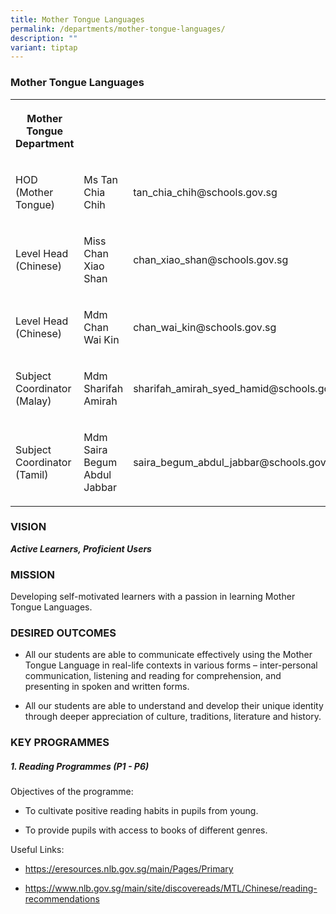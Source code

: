 ```yaml
---
title: Mother Tongue Languages
permalink: /departments/mother-tongue-languages/
description: ""
variant: tiptap
---
```

<h3>Mother Tongue Languages</h3>
<table style="minWidth: 75px">
<colgroup>
<col>
<col>
<col>
</colgroup>
<tbody>
<tr>
<th rowspan="1" colspan="1">
<p>Mother Tongue Department</p>
</th>
<th rowspan="1" colspan="1">
<p></p>
</th>
<th rowspan="1" colspan="1">
<p></p>
</th>
</tr>
<tr>
<td rowspan="1" colspan="1">
<p>HOD (Mother Tongue)</p>
</td>
<td rowspan="1" colspan="1">
<p>Ms Tan Chia Chih</p>
</td>
<td rowspan="1" colspan="1">
<p>tan_chia_chih@schools.gov.sg</p>
</td>
</tr>
<tr>
<td rowspan="1" colspan="1">
<p>Level Head (Chinese)</p>
</td>
<td rowspan="1" colspan="1">
<p>Miss Chan Xiao Shan</p>
</td>
<td rowspan="1" colspan="1">
<p>chan_xiao_shan@schools.gov.sg</p>
</td>
</tr>
<tr>
<td rowspan="1" colspan="1">
<p>Level Head (Chinese)</p>
</td>
<td rowspan="1" colspan="1">
<p>Mdm Chan Wai Kin</p>
</td>
<td rowspan="1" colspan="1">
<p>chan_wai_kin@schools.gov.sg</p>
</td>
</tr>
<tr>
<td rowspan="1" colspan="1">
<p>Subject Coordinator (Malay)</p>
</td>
<td rowspan="1" colspan="1">
<p>Mdm Sharifah Amirah</p>
</td>
<td rowspan="1" colspan="1">
<p>sharifah_amirah_syed_hamid@schools.gov.sg</p>
</td>
</tr>
<tr>
<td rowspan="1" colspan="1">
<p>Subject Coordinator (Tamil)</p>
</td>
<td rowspan="1" colspan="1">
<p>Mdm Saira Begum Abdul Jabbar</p>
</td>
<td rowspan="1" colspan="1">
<p>saira_begum_abdul_jabbar@schools.gov.sg</p>
</td>
</tr>
</tbody>
</table>
<h3>VISION</h3>
<p><strong><em>Active Learners, Proficient Users</em></strong>
</p>
<h3>MISSION</h3>
<p>Developing self-motivated learners with a passion in learning Mother Tongue
Languages.</p>
<h3>DESIRED OUTCOMES</h3>
<ul data-tight="true" class="tight">
<li>
<p>All our students are able to communicate effectively using the Mother
Tongue Language in real-life contexts in various forms – inter-personal
communication, listening and reading for comprehension, and presenting
in spoken and written forms.</p>
</li>
<li>
<p>All our students are able to understand and develop their unique identity
through deeper appreciation of culture, traditions, literature and history.</p>
</li>
</ul>
<h3>KEY PROGRAMMES</h3>
<h5>1. Reading Programmes (P1 - P6)</h5>
<p>Objectives of the programme:</p>
<ul data-tight="true" class="tight">
<li>
<p>To cultivate positive reading habits in pupils from young.</p>
</li>
<li>
<p>To provide pupils with access to books of different genres.</p>
</li>
</ul>
<p>Useful Links:</p>
<ul data-tight="true" class="tight">
<li>
<p><a href="https://eresources.nlb.gov.sg/main/Pages/Primary" rel="noopener noreferrer nofollow" target="_blank">https://eresources.nlb.gov.sg/main/Pages/Primary</a>
</p>
</li>
<li>
<p><a href="https://www.nlb.gov.sg/main/site/discovereads/MTL/Chinese/reading-recommendations" rel="noopener noreferrer nofollow" target="_blank">https://www.nlb.gov.sg/main/site/discovereads/MTL/Chinese/reading-recommendations</a>
</p>
<p></p>
</li>
</ul>
<p></p>